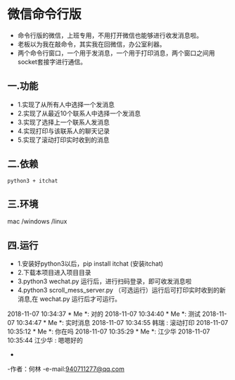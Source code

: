 # 微信命令行版
- 命令行版的微信，上班专用，不用打开微信也能够进行收发消息啦。
- 老板以为我在敲命令，其实我在回微信，办公室利器。
- 两个命令行窗口，一个用于发消息，一个用于打印消息，两个窗口之间用socket套接字进行通信。

## 一.功能
- 1.实现了从所有人中选择一个发消息
- 2.实现了从最近10个联系人中选择一个发消息
- 3.实现了选择上一个联系人发消息
- 4.实现打印与该联系人的聊天记录
- 5.实现了滚动打印实时收到的消息

## 二.依赖
```
python3 + itchat
```

## 三.环境
mac /windows /linux

## 四.运行
- 1.安装好python3以后，pip install itchat (安装itchat)
- 2.下载本项目进入项目目录
- 3.python3 wechat.py 运行后，进行扫码登录，即可收发消息啦
- 4.python3 scroll_mess_server.py （可选运行）运行后可打印实时收到的新消息,在 wechat.py 运行后才可运行。



2018-11-07 10:34:37 * Me *:  对的
2018-11-07 10:34:40 * Me *:  测试
2018-11-07 10:34:47 * Me *:  实时消息
2018-11-07 10:34:55 韩瑞 :  滚动打印
2018-11-07 10:35:12 * Me *:  你在吗
2018-11-07 10:35:29 * Me *:  江少华
2018-11-07 10:35:44 江少华 :  嗯嗯好的



-
-作者：何林 
-e-mail:940711277@qq.com



